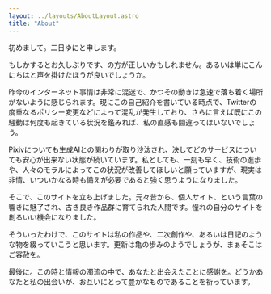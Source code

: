 ```yaml
---
layout: ../layouts/AboutLayout.astro
title: "About"
---
```


初めまして。二日ゆにと申します。

もしかするとお久しぶりです、の方が正しいかもしれません。あるいは単にこんにちはと声を掛けたほうが良いでしょうか。

昨今のインターネット事情は非常に混迷で、かつその動きは急速で落ち着く場所がないように感じられます。現にこの自己紹介を書いている時点で、Twitterの度重なるポリシー変更などによって混乱が発生しており、さらに言えば既にこの騒動は何度も起きている状況を鑑みれば、私の直感も間違ってはいないでしょう。

Pixivについても生成AIとの関わりが取り沙汰され、決してどのサービスについても安心が出来ない状態が続いています。私としても、一刻も早く、技術の進歩や、人々のモラルによってこの状況が改善してほしいと願っていますが、現実は非情、いついかなる時も備えが必要であると強く思うようになりました。

そこで、このサイトを立ち上げました。元々昔から、個人サイト、という言葉の響きに魅了され、古き良き作品群に育てられた人間です。憧れの自分のサイトを創るいい機会になりました。

そういったわけで、このサイトは私の作品や、二次創作や、あるいは日記のような物を綴っていこうと思います。更新は亀の歩みのようでしょうが、まぁそこはご容赦を。

最後に。この時と情報の濁流の中で、あなたと出会えたことに感謝を。どうかあなたと私の出会いが、お互いにとって豊かなものであることを祈っています。